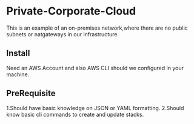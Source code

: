 # Private-Corporate-Cloud

This is an example of an on-premises network,where there are no public subnets or natgateways in our infrastructure.

## Install
Need an AWS Account and also AWS CLI should we configured in your machine.

## PreRequisite
1.Should have basic knowledge on JSON or YAML formatting.
2.Should know basic cli commands to create and update stacks.
